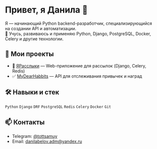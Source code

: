 # Привет, я Данила 👋

Я — начинающий Python backend-разработчик, специализирующийся на создании API и автоматизации.  
🧠 Учусь, развиваюсь и применяю Python, Django, PostgreSQL, Docker, Celery и другие технологии.

## 🚀 Мои проекты

- 🔄 [ЯРасслыки](https://github.com/Fullesh/EmailSender) — Web-приложение для рассылок (Django, Celery, Redis)
- ✅ [MyDearHabbits](https://github.com/Fullesh/MyDearHabbits) — API для отслеживания привычек и наград

## 🛠 Навыки и стек
`Python` `Django` `DRF` `PostgreSQL` `Redis` `Celery` `Docker` `Git`

## 📫 Контакты
- Telegram: [@tottsamuy](https://t.me/tottsamuy)
- Email: danilabelov.adm@yandex.ru
